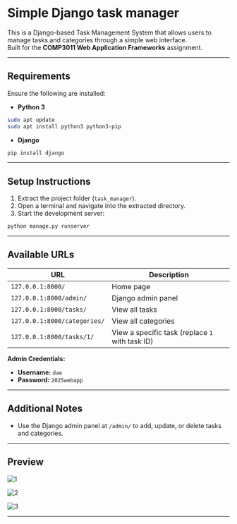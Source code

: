 # Simple Django task manager

This is a Django-based Task Management System that allows users to manage tasks and categories through a simple web interface. <br>
Built for the **COMP3011 Web Application Frameworks** assignment.

---

## Requirements

Ensure the following are installed:

- **Python 3**

```bash
sudo apt update
sudo apt install python3 python3-pip
```

- **Django**

```bash
pip install django
```

---

## Setup Instructions

1. Extract the project folder (`task_manager`).
2. Open a terminal and navigate into the extracted directory.
3. Start the development server:

```bash
python manage.py runserver
```

---

## Available URLs

| URL | Description |
|-----|-------------|
| `127.0.0.1:8000/` | Home page |
| `127.0.0.1:8000/admin/` | Django admin panel |
| `127.0.0.1:8000/tasks/` | View all tasks |
| `127.0.0.1:8000/categories/` | View all categories |
| `127.0.0.1:8000/tasks/1/` | View a specific task (replace `1` with task ID) |

**Admin Credentials:**

- **Username:** `dae`  
- **Password:** `2025webapp`

---

## Additional Notes

- Use the Django admin panel at `/admin/` to add, update, or delete tasks and categories.

---

## Preview

![1](https://github.com/user-attachments/assets/e28a3f38-7b23-4309-960f-305774e3ad11)

![2](https://github.com/user-attachments/assets/be9bc056-184e-44ef-b3fe-5991179cc4d2)
<br>

![3](https://github.com/user-attachments/assets/6271de14-aad1-494f-b86a-2100966d83df)
<br>

---

